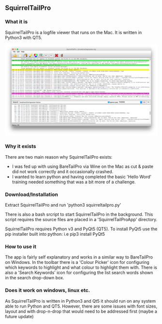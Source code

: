 ## SquirrelTailPro

### What it is
SquirrelTailPro is a logfile viewer that runs on the Mac.  It is written in Python3 with QT5.

![SquirrelTailPro](Main_screen.png "SquirrelTailPro - Main screen")

### Why it exists
There are two main reason why SquirrelTailPro exists:

- I was fed up with using BareTailPro via Wine on the Mac as cut & paste did not work correctly and it occasionally crashed.
- I wanted to learn python and having completed the basic 'Hello Word' training needed something that was a bit more of a challenge.  

### Download/Installation
Extract SquirrelTailPro and run 'python3 squirreltailpro.py'

There is also a bash srcript to start SquirrelTailPro in the background.  This script requires the source files are placed in a 'SquirrelTailProApp' directory.

SquirrelTailPro requires Python v3 and PyQt5 (QT5).
To install PyQt5 use the pip installer built into python: i.e pip3 install PyQt5 

### How to use it
The app is fairly self explanatory and works in a similar way to BareTailPro on Windows.
In the toolbar there is a 'Colour Picker' icon for configuring which keywords to highlight and what colour to highlight them with.  There is also a 'Search Keywords' icon for configuring the list search words shown in the search drop-down box. 
 
### Does it work on windows, linux etc.
As SquirrelTailPro is written in Python3 and Qt5 it should run on any system able to run Python and QT5.  However, there are some issues with font sizes, layout and with drop-n-drop that would need to be addressed first (maybe a future update)
